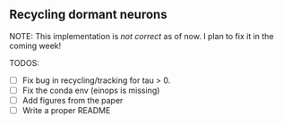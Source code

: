 ## Recycling dormant neurons

NOTE: This implementation is _not correct_ as of now. I plan to fix it in the coming week!

TODOS:
- [ ] Fix bug in recycling/tracking for tau > 0.
- [ ] Fix the conda env (einops is missing)
- [ ] Add figures from the paper
- [ ] Write a proper README
